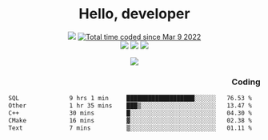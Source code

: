 # <div align='center' >Hello, developer</div>

<div align='center'>
  <a ><img src="https://img.shields.io/badge/dynamic/json?url=https%3A%2F%2Fapi.swo.moe%2Fstats%2Fgithub%2FFree-Aaron-Li&query=count&color=181717&label=GitHub&labelColor=282c34&logo=github&suffix=+follows&cacheSeconds=3600"></a>
  <a href="https://wakatime.com/@fe40087f-8eae-48dc-9950-ad0633db1591"><img src="https://wakatime.com/badge/user/fe40087f-8eae-48dc-9950-ad0633db1591.svg" alt="Total time coded since Mar 9 2022" /></a>
</div>
<div align='center'>
  <a><img src="https://img.shields.io/badge/C%2FC%2B%2B%20-%20%2375664D"></a> 
  <a><img src="https://img.shields.io/badge/Kotlin%20-%20%2375664D"></a> 
  <a><img src="https://img.shields.io/badge/Shell-75664D"></a> 
</div>

<p align="center">
  <img src="https://readme-typing-svg.demolab.com/?lines=你好!+开发者;Hello!+ developer&font=Fira%20Code&center=true&width=380&height=50&duration=4000&pause=1000">
</p>


<div align='right'>
  <h3>Coding</h3>
</div>

<!--START_SECTION:waka-->

```txt
SQL              9 hrs 1 min     ███████████████████░░░░░░   76.53 %
Other            1 hr 35 mins    ███▒░░░░░░░░░░░░░░░░░░░░░   13.47 %
C++              30 mins         █░░░░░░░░░░░░░░░░░░░░░░░░   04.30 %
CMake            16 mins         ▓░░░░░░░░░░░░░░░░░░░░░░░░   02.38 %
Text             7 mins          ▒░░░░░░░░░░░░░░░░░░░░░░░░   01.11 %
```

<!--END_SECTION:waka-->





